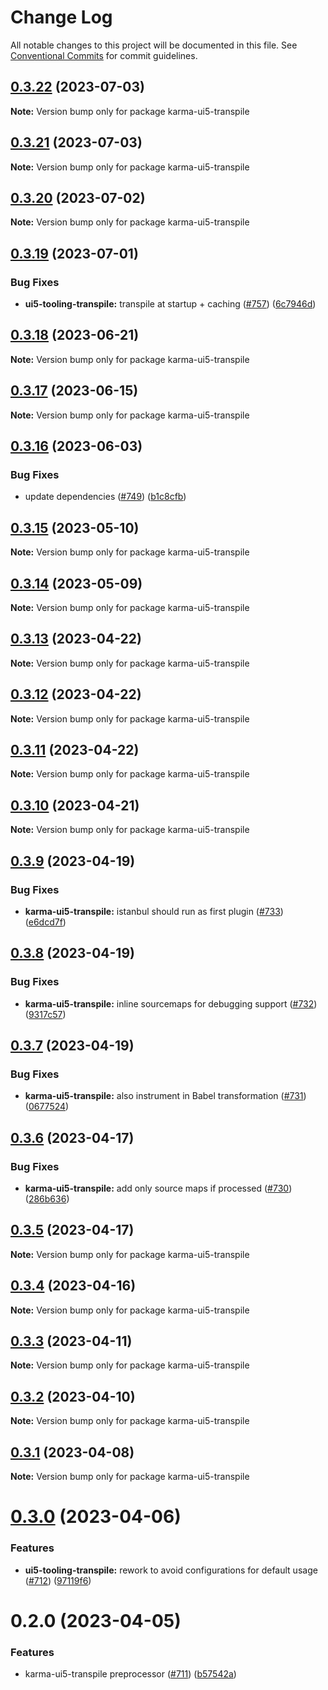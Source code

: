 # Change Log

All notable changes to this project will be documented in this file.
See [Conventional Commits](https://conventionalcommits.org) for commit guidelines.

## [0.3.22](https://github.com/ui5-community/ui5-ecosystem-showcase/compare/karma-ui5-transpile@0.3.21...karma-ui5-transpile@0.3.22) (2023-07-03)

**Note:** Version bump only for package karma-ui5-transpile





## [0.3.21](https://github.com/ui5-community/ui5-ecosystem-showcase/compare/karma-ui5-transpile@0.3.20...karma-ui5-transpile@0.3.21) (2023-07-03)

**Note:** Version bump only for package karma-ui5-transpile





## [0.3.20](https://github.com/ui5-community/ui5-ecosystem-showcase/compare/karma-ui5-transpile@0.3.19...karma-ui5-transpile@0.3.20) (2023-07-02)

**Note:** Version bump only for package karma-ui5-transpile





## [0.3.19](https://github.com/ui5-community/ui5-ecosystem-showcase/compare/karma-ui5-transpile@0.3.18...karma-ui5-transpile@0.3.19) (2023-07-01)


### Bug Fixes

* **ui5-tooling-transpile:** transpile at startup + caching ([#757](https://github.com/ui5-community/ui5-ecosystem-showcase/issues/757)) ([6c7946d](https://github.com/ui5-community/ui5-ecosystem-showcase/commit/6c7946d05abf34f11c6ad8ad593f3d418272527e))





## [0.3.18](https://github.com/ui5-community/ui5-ecosystem-showcase/compare/karma-ui5-transpile@0.3.17...karma-ui5-transpile@0.3.18) (2023-06-21)

**Note:** Version bump only for package karma-ui5-transpile





## [0.3.17](https://github.com/ui5-community/ui5-ecosystem-showcase/compare/karma-ui5-transpile@0.3.16...karma-ui5-transpile@0.3.17) (2023-06-15)

**Note:** Version bump only for package karma-ui5-transpile





## [0.3.16](https://github.com/ui5-community/ui5-ecosystem-showcase/compare/karma-ui5-transpile@0.3.15...karma-ui5-transpile@0.3.16) (2023-06-03)

### Bug Fixes

-   update dependencies ([#749](https://github.com/ui5-community/ui5-ecosystem-showcase/issues/749)) ([b1c8cfb](https://github.com/ui5-community/ui5-ecosystem-showcase/commit/b1c8cfb4da1dcd0ae91bee181f539684d767d067))

## [0.3.15](https://github.com/ui5-community/ui5-ecosystem-showcase/compare/karma-ui5-transpile@0.3.14...karma-ui5-transpile@0.3.15) (2023-05-10)

**Note:** Version bump only for package karma-ui5-transpile

## [0.3.14](https://github.com/ui5-community/ui5-ecosystem-showcase/compare/karma-ui5-transpile@0.3.13...karma-ui5-transpile@0.3.14) (2023-05-09)

**Note:** Version bump only for package karma-ui5-transpile

## [0.3.13](https://github.com/ui5-community/ui5-ecosystem-showcase/compare/karma-ui5-transpile@0.3.12...karma-ui5-transpile@0.3.13) (2023-04-22)

**Note:** Version bump only for package karma-ui5-transpile

## [0.3.12](https://github.com/ui5-community/ui5-ecosystem-showcase/compare/karma-ui5-transpile@0.3.11...karma-ui5-transpile@0.3.12) (2023-04-22)

**Note:** Version bump only for package karma-ui5-transpile

## [0.3.11](https://github.com/ui5-community/ui5-ecosystem-showcase/compare/karma-ui5-transpile@0.3.10...karma-ui5-transpile@0.3.11) (2023-04-22)

**Note:** Version bump only for package karma-ui5-transpile

## [0.3.10](https://github.com/ui5-community/ui5-ecosystem-showcase/compare/karma-ui5-transpile@0.3.9...karma-ui5-transpile@0.3.10) (2023-04-21)

**Note:** Version bump only for package karma-ui5-transpile

## [0.3.9](https://github.com/ui5-community/ui5-ecosystem-showcase/compare/karma-ui5-transpile@0.3.8...karma-ui5-transpile@0.3.9) (2023-04-19)

### Bug Fixes

-   **karma-ui5-transpile:** istanbul should run as first plugin ([#733](https://github.com/ui5-community/ui5-ecosystem-showcase/issues/733)) ([e6dcd7f](https://github.com/ui5-community/ui5-ecosystem-showcase/commit/e6dcd7fcab8832c7d06e8f2172e8c8772798a9d0))

## [0.3.8](https://github.com/ui5-community/ui5-ecosystem-showcase/compare/karma-ui5-transpile@0.3.7...karma-ui5-transpile@0.3.8) (2023-04-19)

### Bug Fixes

-   **karma-ui5-transpile:** inline sourcemaps for debugging support ([#732](https://github.com/ui5-community/ui5-ecosystem-showcase/issues/732)) ([9317c57](https://github.com/ui5-community/ui5-ecosystem-showcase/commit/9317c573221b34936703536c84b874247f65a48c))

## [0.3.7](https://github.com/ui5-community/ui5-ecosystem-showcase/compare/karma-ui5-transpile@0.3.6...karma-ui5-transpile@0.3.7) (2023-04-19)

### Bug Fixes

-   **karma-ui5-transpile:** also instrument in Babel transformation ([#731](https://github.com/ui5-community/ui5-ecosystem-showcase/issues/731)) ([0677524](https://github.com/ui5-community/ui5-ecosystem-showcase/commit/0677524002da853f4e7ffe53c35fab3c1f3ceb04))

## [0.3.6](https://github.com/ui5-community/ui5-ecosystem-showcase/compare/karma-ui5-transpile@0.3.5...karma-ui5-transpile@0.3.6) (2023-04-17)

### Bug Fixes

-   **karma-ui5-transpile:** add only source maps if processed ([#730](https://github.com/ui5-community/ui5-ecosystem-showcase/issues/730)) ([286b636](https://github.com/ui5-community/ui5-ecosystem-showcase/commit/286b636fabfbc3ffa64b773d8b0e28508f2ec682))

## [0.3.5](https://github.com/ui5-community/ui5-ecosystem-showcase/compare/karma-ui5-transpile@0.3.4...karma-ui5-transpile@0.3.5) (2023-04-17)

**Note:** Version bump only for package karma-ui5-transpile

## [0.3.4](https://github.com/ui5-community/ui5-ecosystem-showcase/compare/karma-ui5-transpile@0.3.3...karma-ui5-transpile@0.3.4) (2023-04-16)

**Note:** Version bump only for package karma-ui5-transpile

## [0.3.3](https://github.com/ui5-community/ui5-ecosystem-showcase/compare/karma-ui5-transpile@0.3.2...karma-ui5-transpile@0.3.3) (2023-04-11)

**Note:** Version bump only for package karma-ui5-transpile

## [0.3.2](https://github.com/ui5-community/ui5-ecosystem-showcase/compare/karma-ui5-transpile@0.3.1...karma-ui5-transpile@0.3.2) (2023-04-10)

**Note:** Version bump only for package karma-ui5-transpile

## [0.3.1](https://github.com/ui5-community/ui5-ecosystem-showcase/compare/karma-ui5-transpile@0.3.0...karma-ui5-transpile@0.3.1) (2023-04-08)

**Note:** Version bump only for package karma-ui5-transpile

# [0.3.0](https://github.com/ui5-community/ui5-ecosystem-showcase/compare/karma-ui5-transpile@0.2.0...karma-ui5-transpile@0.3.0) (2023-04-06)

### Features

-   **ui5-tooling-transpile:** rework to avoid configurations for default usage ([#712](https://github.com/ui5-community/ui5-ecosystem-showcase/issues/712)) ([97119f6](https://github.com/ui5-community/ui5-ecosystem-showcase/commit/97119f6795d839e305659a64be2f920f25a1392f))

# 0.2.0 (2023-04-05)

### Features

-   karma-ui5-transpile preprocessor ([#711](https://github.com/ui5-community/ui5-ecosystem-showcase/issues/711)) ([b57542a](https://github.com/ui5-community/ui5-ecosystem-showcase/commit/b57542a4d342777bf748aee42eb2247e83f26b6f))
